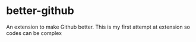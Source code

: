 # better-github
An extension to make Github better. This is my first attempt at extension so codes can be complex
